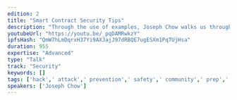 ```yaml
---
edition: 2
title: "Smart Contract Security Tips"
description: "Through the use of examples, Joseph Chow walks us through some common things to avoid when developing and deploying smart contracts."
youtubeUrl: "https://youtu.be/_pqDAMRwkzY"
ipfsHash: "QmW7hLmDqrxH37Yi9AXJajJ97dRBQE7ugESXm1PqTUjHsa"
duration: 955
expertise: "Advanced"
type: "Talk"
track: "Security"
keywords: []
tags: ['hack',' attack',' prevention',' safety',' community',' prep',' rollout',' trust',' calls','Security']
speakers: ['Joseph Chow']
---
```

